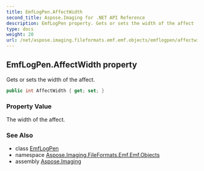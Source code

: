 ```yaml
---
title: EmfLogPen.AffectWidth
second_title: Aspose.Imaging for .NET API Reference
description: EmfLogPen property. Gets or sets the width of the affect
type: docs
weight: 20
url: /net/aspose.imaging.fileformats.emf.emf.objects/emflogpen/affectwidth/
---
```

## EmfLogPen.AffectWidth property

Gets or sets the width of the affect.

```csharp
public int AffectWidth { get; set; }
```

### Property Value

The width of the affect.

### See Also

* class [EmfLogPen](../)
* namespace [Aspose.Imaging.FileFormats.Emf.Emf.Objects](../../emflogpen/)
* assembly [Aspose.Imaging](../../../)



